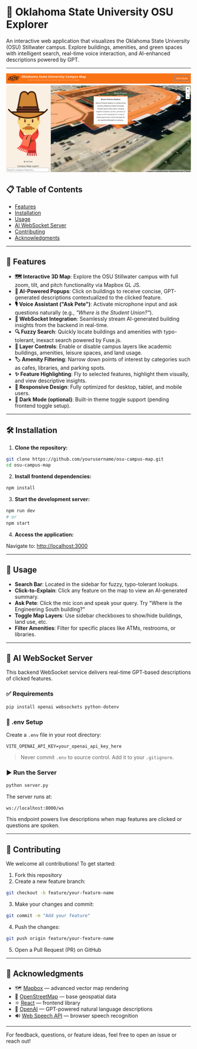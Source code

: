 # 🧭 Oklahoma State University OSU Explorer

An interactive web application that visualizes the Oklahoma State University (OSU) Stillwater campus. Explore buildings, amenities, and green spaces with intelligent search, real-time voice interaction, and AI-enhanced descriptions powered by GPT.

---

![OSU Campus Map Screenshot](./public/screenshot.png)

## 📋 Table of Contents

- [Features](#-features)
- [Installation](#️-installation)
- [Usage](#-usage)
- [AI WebSocket Server](#-ai-websocket-server)
- [Contributing](#-contributing)
- [Acknowledgments](#-acknowledgments)

---

## 🚀 Features

- **🗺️ Interactive 3D Map**: Explore the OSU Stillwater campus with full zoom, tilt, and pitch functionality via Mapbox GL JS.
- **🧠 AI-Powered Popups**: Click on buildings to receive concise, GPT-generated descriptions contextualized to the clicked feature.
- **🎙️ Voice Assistant ("Ask Pete")**: Activate microphone input and ask questions naturally (e.g., *"Where is the Student Union?"*).
- **🔌 WebSocket Integration**: Seamlessly stream AI-generated building insights from the backend in real-time.
- **🔍 Fuzzy Search**: Quickly locate buildings and amenities with typo-tolerant, inexact search powered by Fuse.js.
- **🧭 Layer Controls**: Enable or disable campus layers like academic buildings, amenities, leisure spaces, and land usage.
- **🏷️ Amenity Filtering**: Narrow down points of interest by categories such as cafes, libraries, and parking spots.
- **✨ Feature Highlighting**: Fly to selected features, highlight them visually, and view descriptive insights.
- **📱 Responsive Design**: Fully optimized for desktop, tablet, and mobile users.
- **🌙 Dark Mode (optional)**: Built-in theme toggle support (pending frontend toggle setup).

---

## 🛠️ Installation

1. **Clone the repository:**

```bash
git clone https://github.com/yourusername/osu-campus-map.git
cd osu-campus-map
```

2. **Install frontend dependencies:**

```bash
npm install
```

3. **Start the development server:**

```bash
npm run dev
# or
npm start
```

4. **Access the application:**

Navigate to: [http://localhost:3000](http://localhost:3000)

---

## 📖 Usage

- **Search Bar**: Located in the sidebar for fuzzy, typo-tolerant lookups.
- **Click-to-Explain**: Click any feature on the map to view an AI-generated summary.
- **Ask Pete**: Click the mic icon and speak your query. Try "Where is the Engineering South building?"
- **Toggle Map Layers**: Use sidebar checkboxes to show/hide buildings, land use, etc.
- **Filter Amenities**: Filter for specific places like ATMs, restrooms, or libraries.

---

## 🧠 AI WebSocket Server

This backend WebSocket service delivers real-time GPT-based descriptions of clicked features.

### ✅ Requirements

```bash
pip install openai websockets python-dotenv
```

### 🔐 .env Setup

Create a `.env` file in your root directory:

```env
VITE_OPENAI_API_KEY=your_openai_api_key_here
```

> Never commit `.env` to source control. Add it to your `.gitignore`.

### ▶️ Run the Server

```bash
python server.py
```

The server runs at:

```
ws://localhost:8000/ws
```

This endpoint powers live descriptions when map features are clicked or questions are spoken.

---

## 🤝 Contributing

We welcome all contributions! To get started:

1. Fork this repository
2. Create a new feature branch:

```bash
git checkout -b feature/your-feature-name
```

3. Make your changes and commit:

```bash
git commit -m "Add your feature"
```

4. Push the changes:

```bash
git push origin feature/your-feature-name
```

5. Open a Pull Request (PR) on GitHub

---

## 🙏 Acknowledgments

- 🗺️ [Mapbox](https://www.mapbox.com/) — advanced vector map rendering
- 🧭 [OpenStreetMap](https://www.openstreetmap.org/) — base geospatial data
- ⚛️ [React](https://reactjs.org/) — frontend library
- 🧠 [OpenAI](https://openai.com/) — GPT-powered natural language descriptions
- 🔊 [Web Speech API](https://developer.mozilla.org/en-US/docs/Web/API/Web_Speech_API) — browser speech recognition

---

For feedback, questions, or feature ideas, feel free to open an issue or reach out!

